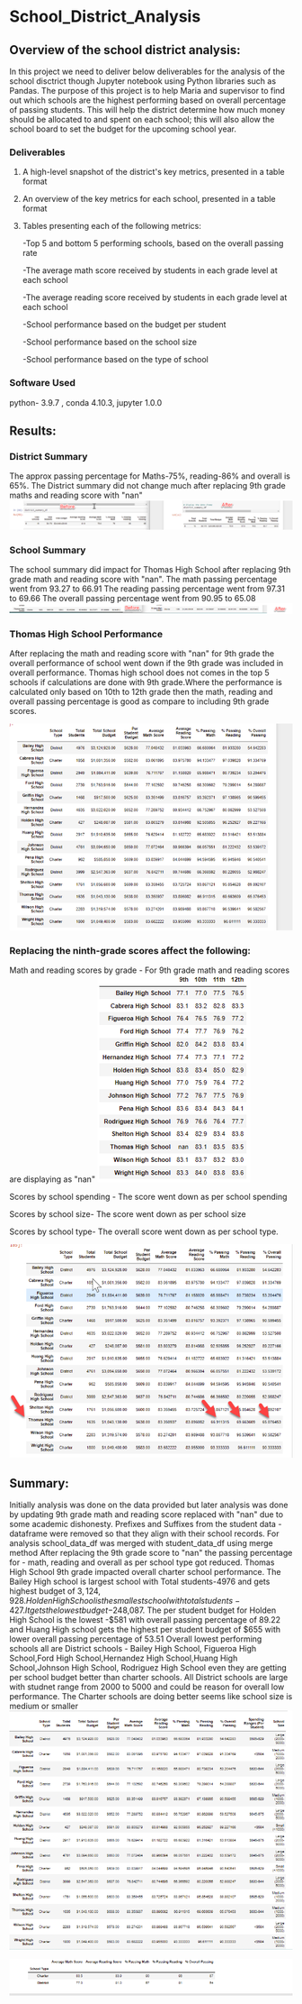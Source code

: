 # School_District_Analysis

## Overview of the school district analysis:
In this project we need to deliver below deliverables for the analysis of the school disctrict though Jupyter notebook using Python libraries such as Pandas. 
The purpose of this project is to help Maria and supervisor to find out which schools are the highest performing based on overall percentage of passing students. 
This will help the district determine how much money should be allocated to and spent on each school; this will also allow the school board to set the budget for 
the upcoming school year.
 
 ### Deliverables
1) A high-level snapshot of the district's key metrics, presented in a table format
2) An overview of the key metrics for each school, presented in a table format
3) Tables presenting each of the following metrics:

	-Top 5 and bottom 5 performing schools, based on the overall passing rate
	
	-The average math score received by students in each grade level at each school	
	
	-The average reading score received by students in each grade level at each school
	
	-School performance based on the budget per student	
	
	-School performance based on the school size 
	
	-School performance based on the type of school
	


### Software Used
python- 3.9.7 , conda 4.10.3, jupyter 1.0.0

## Results:
### District Summary
The approx passing percentage for Maths-75%, reading-86% and overall is 65%. The District summary did not change much after replacing 9th grade maths and reading score with "nan"
 !["District summary before and after 9th grade scores replaced with nan](https://github.com/sumanpriyah/School_District_Analysis/blob/main/Images/Results/District_summary.png)

### School Summary
The school summary did impact for Thomas High School after replacing 9th grade math and reading score with "nan". 
The math passing percentage went from 93.27 to 66.91
The reading passing percentage went from 97.31 to 69.66
The overall passing percentage went from 90.95 to 65.08
!["School summary before and after 9th grade scores replaced with nan](https://github.com/sumanpriyah/School_District_Analysis/blob/main/Images/Results/School_Summary.png)

### Thomas High School Performance
After replacing the math and reading score with "nan" for 9th grade the overall performance of school went down if the 9th grade was included in overall performance.
Thomas high school does not comes in the top 5 schools if calculations are done with 9th grade.Where the performance is calculated only based on 10th to 12th grade then the math, reading and overall passing percentage is good as compare to including 9th grade scores.

![Thomas High School performance](https://github.com/sumanpriyah/School_District_Analysis/blob/main/Images/Results/Thomas_high_school_performance.png)

### Replacing the ninth-grade scores affect the following:
Math and reading scores by grade - For 9th grade math and reading scores are displaying as "nan" 
!["Scores as nan"](https://github.com/sumanpriyah/School_District_Analysis/blob/main/Images/replacing%209th%20grade%20scores/Average%20score%20by%20grade%20per%20school.png)

Scores by school spending - The score went down as per school spending 

Scores by school size- The score went down as per school size

Scores by school type- The overall score went down as per school type. 

!["Schhol Summary after replacing 9th grade scores"](https://github.com/sumanpriyah/School_District_Analysis/blob/main/Images/replacing%209th%20grade%20scores/school_summary_after.png)

## Summary:
Initially analysis was done on the data provided but later analysis was done by updating 9th grade math and reading score replaced with "nan" due to some academic dishonesty.
Prefixes and Suffixes from the student data - dataframe were removed so that they align with their school records. For analysis school_data_df was merged with student_data_df using merge method
After replacing the 9th grade score to "nan" the passing percentage for - math, reading and overall as per school type got reduced. Thomas High School 9th grade impacted overall 
charter school performance. 
The Bailey High school is largest school with Total students-4976 and gets highest budget of $3,124,928. Holden High School is the smallest school with total students- 427. 
It gets the lowest budget -$248,087. 
The per student budget for Holden High School is the lowest -$581 with overall passing percentage of 89.22 and Huang High school gets the highest per student budget of $655 with lower overall passing percentage
of 53.51
Overall lowest performing schools all are District schools - Bailey High School, Figueroa High School,Ford High School,Hernandez High School,Huang High School,Johnson High School,
Rodriguez High School even they are getting per school budget better than charter schools. All District schools are large with studnet range from 2000 to 5000 and could be reason 
for overall low performance. The Charter schools are doing better seems like school size is medium or smaller
!["School performance as per size"](https://github.com/sumanpriyah/School_District_Analysis/blob/main/Images/Deliverables/school_performance_school_size.png)

!["School performance as per school type"](https://github.com/sumanpriyah/School_District_Analysis/blob/main/Images/Deliverables/school_performance_school_type.png)





